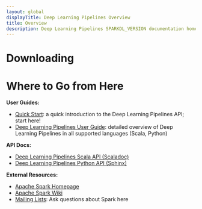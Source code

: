 ```yaml
---
layout: global
displayTitle: Deep Learning Pipelines Overview
title: Overview
description: Deep Learning Pipelines SPARKDL_VERSION documentation homepage
---
```



# Downloading

# Where to Go from Here

**User Guides:**

* [Quick Start](quick-start.html): a quick introduction to the Deep Learning Pipelines API; start here!
* [Deep Learning Pipelines User Guide](user-guide.html): detailed overview of Deep Learning Pipelines
  in all supported languages (Scala, Python)

**API Docs:**

* [Deep Learning Pipelines Scala API (Scaladoc)](api/scala/index.html#com.databricks.sparkdl.package)
* [Deep Learning Pipelines Python API (Sphinx)](api/python/index.html)

**External Resources:**

* [Apache Spark Homepage](http://spark.apache.org)
* [Apache Spark Wiki](https://cwiki.apache.org/confluence/display/SPARK)
* [Mailing Lists](http://spark.apache.org/mailing-lists.html): Ask questions about Spark here
